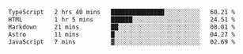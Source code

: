 <!--START_SECTION:waka-->

```txt
TypeScript   2 hrs 40 mins   ███████████████░░░░░░░░░░   60.21 %
HTML         1 hr 5 mins     ██████░░░░░░░░░░░░░░░░░░░   24.51 %
Markdown     21 mins         ██░░░░░░░░░░░░░░░░░░░░░░░   08.01 %
Astro        11 mins         █░░░░░░░░░░░░░░░░░░░░░░░░   04.27 %
JavaScript   7 mins          ▓░░░░░░░░░░░░░░░░░░░░░░░░   02.69 %
```

<!--END_SECTION:waka-->

